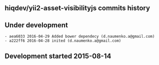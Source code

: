hiqdev/yii2-asset-visibilityjs commits history
----------------------------------------------

## Under development

    - aea6033 2016-04-29 Added bower dependecy (d.naumenko.a@gmail.com)
    - a222ff6 2016-04-28 inited (d.naumenko.a@gmail.com)

## Development started 2015-08-14

